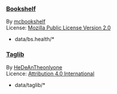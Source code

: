 ### [Bookshelf](https://github.com/mcbookshelf/Bookshelf)

By [mcbookshelf](https://github.com/mcbookshelf)  
License: [Mozilla Public License Version 2.0](https://www.mozilla.org/en-US/MPL/2.0/)

- data/bs.health/\*

### [Taglib](https://github.com/HeDeAnTheonlyone/Taglib)

By [HeDeAnTheonlyone](https://github.com/HeDeAnTheonlyone)  
Licence: [Attribution 4.0 International](https://creativecommons.org/licenses/by/4.0/)

- data/taglib/\*
